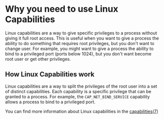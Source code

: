 # Why you need to use Linux Capabilities

Linux capabilities are a way to give specific privileges to a process without giving it full root access. This is useful when you want to give a process the ability to do something that requires root privileges, but you don't want to change user. For example, you might want to give a process the ability to bind to a privileged port (ports below 1024), but you don't want become root user or get other privileges.

## How Linux Capabilities work

Linux capabilities are a way to split the privileges of the root user into a set of distinct capabilities. Each capability is a specific privilege that can be granted to a process. For example, the `CAP_NET_BIND_SERVICE` capability allows a process to bind to a privileged port.

You can find more information about Linux capabilities in the [capabilities(7)](https://man7.org/linux/man-pages/man7/capabilities.7.html)